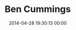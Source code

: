 ---
title: "Ben Cummings"
date: 2014-04-28 19:30:13 00:00
permalink: /bengc
twitter: "_bengc"
likes: [2221,1375,100,58,310,932,25,583,1565,1495]
id: 2286
gravatar: "http://www.gravatar.com/avatar/7add9d199e4ff1792d7e1236b3d2e137"
---